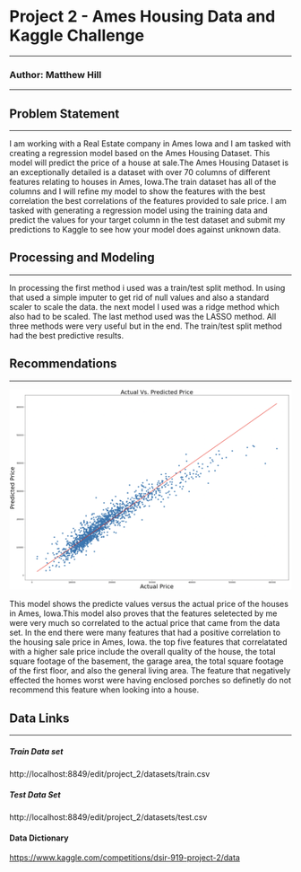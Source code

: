 # Project 2 - Ames Housing Data and Kaggle Challenge
---

### Author: Matthew Hill
---

## **Problem Statement**
---

 I am working with a Real Estate company in Ames Iowa and I am tasked with creating a regression model based on the Ames Housing Dataset. This model will predict the price of a house at sale.The Ames Housing Dataset is an exceptionally detailed is a dataset with over 70 columns of different features relating to houses in Ames, Iowa.The train dataset has all of the columns and I will refine my model to show the features with the best correlation the best correlations of the features provided to sale price. I am tasked with generating a regression model using the training data and predict the values for your target column in the test dataset and submit my predictions to Kaggle to see how your model does against unknown data.
 
 ## Processing and Modeling
 ---
 
 In processing the first method i used was a train/test split method. In using that used a simple imputer to get rid of null values and also a standard scaler to scale the data. the next model I used was a ridge method which also had to be scaled. The last method used was the LASSO method. All three methods were very useful but in the end. The train/test split method had the best predictive results.
 
  ## Recommendations
 ---
 
 ![](images/linearregressionimage)
 
 
This model shows the predicte values versus the actual price of the houses in Ames, Iowa.This model also proves that the features seletected by me were very much so correlated to the actual price that came from the data set. In the end there were many features that had a positive correlation to the housing sale price in Ames, Iowa. the top five features that correlatated with a higher sale price include the overall quality of the house, the total square footage of the basement, the garage area, the total square footage of the first floor, and also the general living area. The feature that negatively effected the homes worst were having enclosed porches so definetly do not recommend this feature when looking into a house.
 
 
 
 ## Data Links
 ---
 ##### Train Data set
 http://localhost:8849/edit/project_2/datasets/train.csv
 
 ##### Test Data Set 
 http://localhost:8849/edit/project_2/datasets/test.csv
 
 #### Data Dictionary
 https://www.kaggle.com/competitions/dsir-919-project-2/data
 
 
 